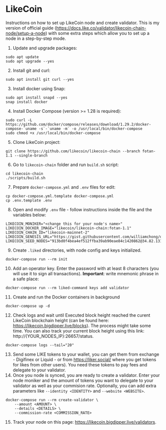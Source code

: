 # LikeCoin
Instructions on how to set up LikeCoin node and create validator. This is my version of official guide (https://docs.like.co/validator/likecoin-chain-node/setup-a-node) with some extra steps which allow you to set up a node in a step-by-step mode.

1. Update and upgrade packages:
```
sudo apt update
sudo apt upgrade --yes
```
2. Install git and curl:
```
sudo apt install git curl --yes
```
3. Install docker using Snap:
```
sudo apt install snapd --yes
snap install docker 
```
4. Install Docker Compose (version >= 1.28 is required):
```
sudo curl -L https://github.com/docker/compose/releases/download/1.29.2/docker-compose-`uname -s`-`uname -m` -o /usr/local/bin/docker-compose
sudo chmod +x /usr/local/bin/docker-compose
```
5. Clone LikeCoin project:
```
git clone https://github.com/likecoin/likecoin-chain --branch fotan-1.1 --single-branch
```
6. Go to ``likecoin-chain`` folder and run ``build.sh`` script:
```
cd likecoin-chain
./scripts/build.sh
```
7. Prepare ``docker-compose.yml`` and ``.env`` files for edit:
```
cp docker-compose.yml.template docker-compose.yml
cp .env.template .env
```
8. Open and modify ``.env`` file - follow instructions inside the file and the variables below:
```
LIKECOIN_MONIKER="<change this for your node's name>"
LIKECOIN_DOCKER_IMAGE="likecoin/likecoin-chain:fotan-1.1"
LIKECOIN_CHAIN_ID="likecoin-mainnet-2"
LIKECOIN_GENESIS_URL="https://gist.githubusercontent.com/williamchong/de1bdf2b2a8f3bce50a4b5e46af26959/raw/4e21bff586771c849d22e1916bcb88c6463fbaa0/genesis.json"
LIKECOIN_SEED_NODES="913bd0f4bea4ef512ffba39ab90eae84c1420862@34.82.131.35:26656,e44a2165ac573f84151671b092aa4936ac305e2a@nnkken.dev:26656"
```
9.  Create ``.liked`` directories, with node config and keys initialized.
```
docker-compose run --rm init
```
10. Add an operator key. Enter the password with at least 8 characters (you will use it to sign all transactions). **Important**: write  mnemonic phrase in a safe place:
```
docker-compose run --rm liked-command keys add validator
```
11. Create and run the Docker containers in background
```
docker-compose up -d
```
12. Check logs and wait until Executed block height reached the curent LikeCoin blockchain height (can be found here: https://likecoin.bigdipper.live/blocks). The process might take some time. You can also track your current block height using this link: http://{YOUR_NODES_IP}:26657/status.
```
docker-compose logs --tail="20"
```
13. Send some LIKE tokens to your wallet, you can get them from exchange - Digifinex or Liquid - or from https://liker.social/ where you get tokens for likes from other users). You need these tokens to pay fees and delegate to your validator.
14. Once you node is synced, you are ready to create a validator. Enter your node moniker and the amount of tokens you want to delegate to your validator as well as your commision rate. Optionally, you can add extra parameters like ``--identity <IDENTITY>`` and ``--website <WEBSITE>``.
```
docker-compose run --rm create-validator \
    --amount <AMOUNT> \
    --details <DETAILS> \
    --commission-rate <COMMISSION_RATE>
```
15. Track your node on this page: https://likecoin.bigdipper.live/validators.
